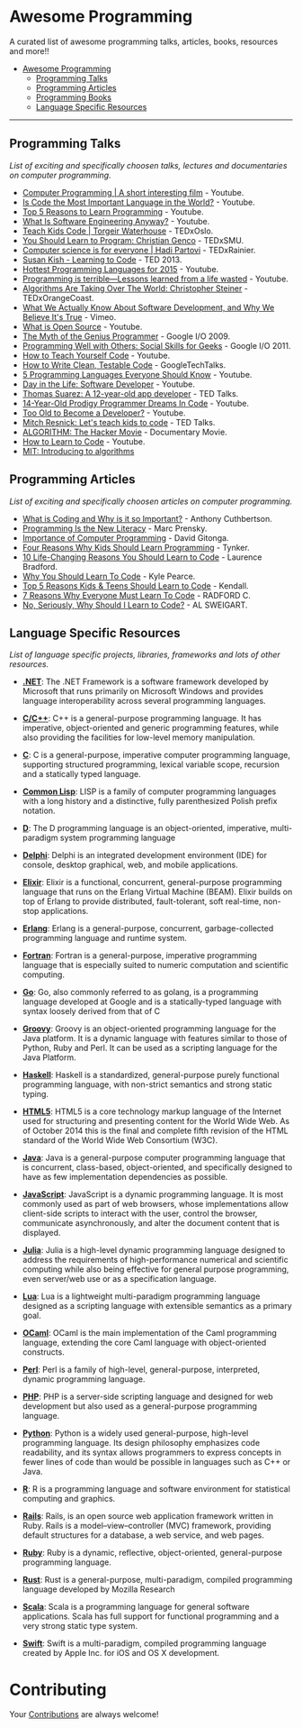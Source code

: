 # Awesome Programming

A curated list of awesome programming talks, articles, books, resources and more!!

- [Awesome Programming](#awesome-pprogramming)
    - [Programming Talks](#programming-talks)
    - [Programming Articles](#programming-articles)
    - [Programming Books](#programming-books)
    - [Language Specific Resources](#language-specific-resources)

- - -

## Programming Talks

*List of exciting and specifically choosen talks, lectures and documentaries on computer programming.*

* [Computer Programming | A short interesting film](https://www.youtube.com/watch?v=OWsyrnOBsJs) - Youtube.
* [Is Code the Most Important Language in the World?](https://www.youtube.com/watch?v=Vxv0-sggnqA) - Youtube.
* [Top 5 Reasons to Learn Programming](https://www.youtube.com/watch?v=rH-LXDNN02E) - Youtube.
* [What Is Software Engineering Anyway?](https://www.youtube.com/watch?v=bFmThPwKRGU) - Youtube.
* [Teach Kids Code | Torgeir Waterhouse](http://tedxtalks.ted.com/video/Teach-Kids-Code-%7C-Torgeir-Water) - TEDxOslo.
* [You Should Learn to Program: Christian Genco](https://www.youtube.com/watch?v=xfBWk4nw440) - TEDxSMU.
* [Computer science is for everyone | Hadi Partovi](https://www.youtube.com/watch?v=FpMNs7H24X0) - TEDxRainier.
* [Susan Kish - Learning to Code](https://www.youtube.com/watch?v=XKL4lBlmeXE) - TED 2013.
* [Hottest Programming Languages for 2015](https://www.youtube.com/watch?v=k-4MbhtLQTs) - Youtube.
* [Programming is terrible—Lessons learned from a life wasted](https://www.youtube.com/watch?v=csyL9EC0S0c) - Youtube.
* [Algorithms Are Taking Over The World: Christopher Steiner](https://www.youtube.com/watch?v=H_aLU-NOdHM) - TEDxOrangeCoast.
* [What We Actually Know About Software Development, and Why We Believe It's True](https://vimeo.com/9270320) - Vimeo.
* [What is Open Source](https://www.youtube.com/watch?v=a8fHgx9mE5U) - Youtube.
* [The Myth of the Genius Programmer](https://www.youtube.com/watch?v=0SARbwvhupQ) - Google I/O 2009.
* [Programming Well with Others: Social Skills for Geeks](https://www.youtube.com/watch?v=q-7l8cnpI4k) - Google I/O 2011.
* [How to Teach Yourself Code](https://www.youtube.com/watch?v=T0qAjgQFR4c) - Youtube.
* [How to Write Clean, Testable Code](https://www.youtube.com/watch?v=XcT4yYu_TTs) - GoogleTechTalks.
* [5 Programming Languages Everyone Should Know](https://www.youtube.com/watch?v=LR8fQiskYII) - Youtube.
* [Day in the Life: Software Developer](https://www.youtube.com/watch?v=V_8M2f_igiA) - Youtube.
* [Thomas Suarez: A 12-year-old app developer](http://www.ted.com/talks/thomas_suarez_a_12_year_old_app_developer) - TED Talks.
* [14-Year-Old Prodigy Programmer Dreams In Code](https://www.youtube.com/watch?v=DBXZWB_dNsw) - Youtube.
* [Too Old to Become a Developer?](https://www.youtube.com/watch?v=TPWV_8rc_5c) - Youtube.
* [Mitch Resnick: Let's teach kids to code](http://www.ted.com/talks/mitch_resnick_let_s_teach_kids_to_code) - TED Talks.
* [ALGORITHM: The Hacker Movie](https://www.youtube.com/watch?v=6qpudAhYhpc) - Documentary Movie.
* [How to Learn to Code](https://www.youtube.com/watch?v=mvK0UzFNw1Q&feature=share) - Youtube.
* [MIT: Introducing to algorithms](https://ocw.mit.edu/courses/electrical-engineering-and-computer-science/6-046j-introduction-to-algorithms-sma-5503-fall-2005/video-lectures/)

## Programming Articles

*List of exciting and specifically choosen articles on computer programming.*

* [What is Coding and Why is it so Important?](http://www.ibtimes.co.uk/coding-classroom-what-coding-why-it-so-important-1463157) - Anthony Cuthbertson.
* [Programming Is the New Literacy](http://www.edutopia.org/literacy-computer-programming) - Marc Prensky.
* [Importance of Computer Programming](http://www.ehow.com/about_6702840_importance-computer-programming.html) - David Gitonga.
* [Four Reasons Why Kids Should Learn Programming](http://www.tynker.com/blog/articles/stem-education/four-reasons-why-kids-should-learn-programming/) - Tynker.
* [10 Life-Changing Reasons You Should Learn to Code](http://skillcrush.com/2015/01/28/laurence-bradford-10-reasons/) - Laurence Bradford.
* [Why You Should Learn To Code](http://www.diygenius.com/learn-to-code-online/) - Kyle Pearce.
* [Top 5 Reasons Kids & Teens Should Learn to Code](https://www.idtech.com/blog/top-5-reasons-kids-teens-should-learn-to-code/) - Kendall.
* [7 Reasons Why Everyone Must Learn To Code](http://lazytechguys.com/featured/10-reasons-why-anyone-must-learn-to-code#.VYB6tvm4TIU) - RADFORD C.
* [No, Seriously, Why Should I Learn to Code?](http://inventwithpython.com/blog/2014/09/30/no-seriously-why-should-i-learn-to-code/) - AL SWEIGART.


## Language Specific Resources

*List of language specific projects, libraries, frameworks and lots of other resources.*

* **[.NET](https://github.com/quozd/awesome-dotnet)**: The .NET Framework is a software framework developed by Microsoft that runs primarily on Microsoft Windows and provides language interoperability across several programming languages.

* **[C/C++](https://github.com/fffaraz/awesome-cpp)**: C++ is a general-purpose programming language. It has imperative, object-oriented and generic programming features, while also providing the facilities for low-level memory manipulation.

* **[C](https://github.com/aleksandar-todorovic/awesome-c)**: C is a general-purpose, imperative computer programming language, supporting structured programming, lexical variable scope, recursion and a statically typed language.

* **[Common Lisp](https://github.com/kozross/awesome-cl)**: LISP is a family of computer programming languages with a long history and a distinctive, fully parenthesized Polish prefix notation.

* **[D](https://github.com/zhaopuming/awesome-d)**: The D programming language is an object-oriented, imperative, multi-paradigm system programming language

* **[Delphi](https://github.com/Fr0sT-Brutal/awesome-delphi)**: Delphi is an integrated development environment (IDE) for console, desktop graphical, web, and mobile applications.

* **[Elixir](https://github.com/h4cc/awesome-elixir)**: Elixir is a functional, concurrent, general-purpose programming language that runs on the Erlang Virtual Machine (BEAM). Elixir builds on top of Erlang to provide distributed, fault-tolerant, soft real-time, non-stop applications.

* **[Erlang](https://github.com/drobakowski/awesome-erlang)**: Erlang is a general-purpose, concurrent, garbage-collected programming language and runtime system.

* **[Fortran](https://github.com/rabbiabram/awesome-fortran)**: Fortran is a general-purpose, imperative programming language that is especially suited to numeric computation and scientific computing.

* **[Go](https://github.com/avelino/awesome-go)**: Go, also commonly referred to as golang, is a programming language developed at Google and is a statically-typed language with syntax loosely derived from that of C

* **[Groovy](https://github.com/kdabir/awesome-groovy)**: Groovy is an object-oriented programming language for the Java platform. It is a dynamic language with features similar to those of Python, Ruby and Perl. It can be used as a scripting language for the Java Platform.

* **[Haskell](https://github.com/krispo/awesome-haskell)**: Haskell is a standardized, general-purpose purely functional programming language, with non-strict semantics and strong static typing.

* **[HTML5](https://github.com/diegocard/awesome-html5)**: HTML5 is a core technology markup language of the Internet used for structuring and presenting content for the World Wide Web. As of October 2014 this is the final and complete fifth revision of the HTML standard of the World Wide Web Consortium (W3C).

* **[Java](https://github.com/akullpp/awesome-java)**: Java is a general-purpose computer programming language that is concurrent, class-based, object-oriented, and specifically designed to have as few implementation dependencies as possible.

* **[JavaScript](https://github.com/sorrycc/awesome-javascript)**: JavaScript is a dynamic programming language. It is most commonly used as part of web browsers, whose implementations allow client-side scripts to interact with the user, control the browser, communicate asynchronously, and alter the document content that is displayed.

* **[Julia](https://github.com/svaksha/Julia.jl)**: Julia is a high-level dynamic programming language designed to address the requirements of high-performance numerical and scientific computing while also being effective for general purpose programming, even server/web use or as a specification language.

* **[Lua](https://github.com/LewisJEllis/awesome-lua)**: Lua is a lightweight multi-paradigm programming language designed as a scripting language with extensible semantics as a primary goal.

* **[OCaml](https://github.com/rizo/awesome-ocaml)**: OCaml is the main implementation of the Caml programming language, extending the core Caml language with object-oriented constructs.

* **[Perl](https://github.com/hachiojipm/awesome-perl)**: Perl is a family of high-level, general-purpose, interpreted, dynamic programming language.

* **[PHP](https://github.com/ziadoz/awesome-php)**: PHP is a server-side scripting language and designed for web development but also used as a general-purpose programming language.

* **[Python](https://github.com/vinta/awesome-python)**: Python is a widely used general-purpose, high-level programming language. Its design philosophy emphasizes code readability, and its syntax allows programmers to express concepts in fewer lines of code than would be possible in languages such as C++ or Java.

* **[R](https://github.com/qinwf/awesome-R)**: R is a programming language and software environment for statistical computing and graphics.

* **[Rails](https://github.com/ekremkaraca/awesome-rails)**: Rails, is an open source web application framework written in Ruby. Rails is a model–view–controller (MVC) framework, providing default structures for a database, a web service, and web pages.

* **[Ruby](https://github.com/markets/awesome-ruby)**: Ruby is a dynamic, reflective, object-oriented, general-purpose programming language.

* **[Rust](https://github.com/kud1ing/awesome-rust)**: Rust is a general-purpose, multi-paradigm, compiled programming language developed by Mozilla Research

* **[Scala](https://github.com/lauris/awesome-scala)**: Scala is a programming language for general software applications. Scala has full support for functional programming and a very strong static type system.

* **[Swift](https://github.com/matteocrippa/awesome-swift)**: Swift is a multi-paradigm, compiled programming language created by Apple Inc. for iOS and OS X development.


# Contributing

Your [Contributions](https://github.com/hardikvasa/awesome-programming/blob/master/CONTRIBUTING.md) are always welcome!
